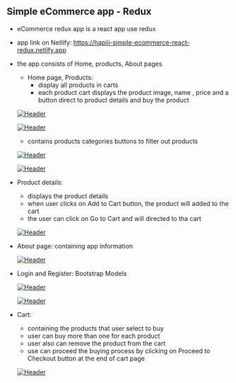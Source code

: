
## Simple eCommerce app - Redux

* eCommerce redux app is a react app use redux

* app link on Netlify: https://hapiii-simple-ecommerce-react-redux.netlify.app

* the app consists of Home, products, About pages

  * Home page, Products: 
    - display all products in carts
    - each product cart displays the product image, name , price and a button direct to product details and buy the product

  [![Header](https://res.cloudinary.com/hapiii/image/upload/v1677696894/react-apps/o79gwribsgglhyzki2v0.png)](https://some-url.dev/)

  [![Header](https://res.cloudinary.com/hapiii/image/upload/v1677696891/react-apps/pu9ln1r2q61yi29facr7.png)](https://some-url.dev/)

    - contains products categories buttons to filter out products 

    [![Header](https://res.cloudinary.com/hapiii/image/upload/v1677696890/react-apps/ebeh2an3lqq2wrlgd2h3.png)](https://some-url.dev/)
 
    [![Header](https://res.cloudinary.com/hapiii/image/upload/v1677696890/react-apps/auzhkz426avry1xwthbt.png)](https://some-url.dev/)

* Product details: 
  - displays the product details
  - when user clicks on Add to Cart button, the product will added to the cart
  - the user can click on Go to Cart and will directed to tha cart  

  [![Header](https://res.cloudinary.com/hapiii/image/upload/v1677696890/react-apps/ckkqae5rkifnbaxtu9dh.png)](https://some-url.dev/)

* About page: containing app information

  [![Header](https://res.cloudinary.com/hapiii/image/upload/v1677696890/react-apps/sttxqg2480zxp2ysolpa.png)](https://some-url.dev/)

* Login and Register: Bootstrap Models

  [![Header](https://res.cloudinary.com/hapiii/image/upload/v1677696889/react-apps/p72xthdqgd3dekfd0wqv.png)](https://some-url.dev/)

  [![Header](https://res.cloudinary.com/hapiii/image/upload/v1677696890/react-apps/sldzq5s2mgvyktottmyz.png)](https://some-url.dev/)

* Cart:
  - containing the products that user select to buy
  - user can buy more than one for each product
  - user also can remove the product from the cart
  - use can proceed the buying process by clicking on Proceed to Checkout button at the end of cart page

  [![Header](https://res.cloudinary.com/hapiii/image/upload/v1677696890/react-apps/ugwtd0jrs15sqe823yk2.png)](https://some-url.dev/)


 
